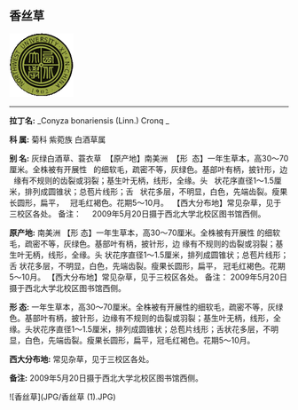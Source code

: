 ## 香丝草

![西北大学校园网络植物志](JPG/nwu.gif)

---

**拉丁名:**  _Conyza bonariensis (Linn.) Cronq _

**科 属:** 菊科 紫菀族 白酒草属

**别 名:** 灰绿白酒草、蓑衣草
 【原产地】南美洲
 【形  态】一年生草本，高30～70厘米。全株被有开展性
  的细软毛，疏密不等，灰绿色。基部叶有柄，披针形，边
  缘有不规则的齿裂或羽裂；基生叶无柄，线形，全缘。头
  状花序直径1～1.5厘米，排列成圆锥状；总苞片线形；舌
  状花多层，不明显，白色，先端齿裂。瘦果长圆形，扁平，
  冠毛红褐色。花期5～10月。
 【西大分布地】常见杂草，见于三校区各处。
备注：
    2009年5月20日摄于西北大学北校区图书馆西侧。


**原产地:** 南美洲
【形 态】一年生草本，高30～70厘米。全株被有开展性
 的细软毛，疏密不等，灰绿色。基部叶有柄，披针形，边
 缘有不规则的齿裂或羽裂；基生叶无柄，线形，全缘。头
 状花序直径1～1.5厘米，排列成圆锥状；总苞片线形；舌
 状花多层，不明显，白色，先端齿裂。瘦果长圆形，扁平，
 冠毛红褐色。花期5～10月。
【西大分布地】常见杂草，见于三校区各处。
备注：
 2009年5月20日摄于西北大学北校区图书馆西侧。


**形  态:** 一年生草本，高30～70厘米。全株被有开展性的细软毛，疏密不等，灰绿色。基部叶有柄，披针形，边缘有不规则的齿裂或羽裂；基生叶无柄，线形，全缘。头状花序直径1～1.5厘米，排列成圆锥状；总苞片线形；舌状花多层，不明显，白色，先端齿裂。瘦果长圆形，扁平，冠毛红褐色。花期5～10月。

**西大分布地:** 常见杂草，见于三校区各处。

**备注:** 2009年5月20日摄于西北大学北校区图书馆西侧。

![香丝草](JPG/香丝草 (1).JPG) 

